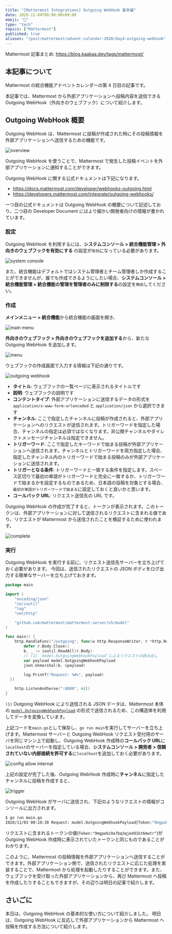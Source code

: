 ```yaml
---
title: "[Mattermost Integrations] Outgoing WebHook 基本編"
date: 2020-12-04T00:00:00+09:00
emoji: "📆"
type: "tech"
topics: ["Mattermost"]
published: true
aliases: "/post/mattermost/advent-calendar-2020/day4-outgoing-webhook"
---
```


Mattermost 記事まとめ: https://blog.kaakaa.dev/tags/mattermost/

## 本記事について

Mattermost の統合機能アドベントカレンダーの第 4 日目の記事です。

本記事では、Mattermost から外部アプリケーションへ投稿内容を送信できる Outgoing WebHook（外向きのウェブフック）について紹介します。

## Outgoing WebHook 概要

Outgoing WebHook は、Mattermost に投稿が作成された時にその投稿情報を外部アプリケーションへ送信するための機能です。

![overview](https://blog.kaakaa.dev/images/posts/advent-calendar-2020/day4/overview.drawio.png)

Outgoing WebHook を使うことで、Mattermost で発生した投稿イベントを外部アプリケーションに通知することができます。

Outgoing WebHook に関する公式ドキュメントは下記になります。

- https://docs.mattermost.com/developer/webhooks-outgoing.html
- https://developers.mattermost.com/integrate/outgoing-webhooks/

一つ目の公式ドキュメントは Outgoing WebHook の概要について記述しており、二つ目の Developer Document にはより細かい開発者向けの情報が書かれています。

### 設定

Outgoing WebHook を利用するには、**システムコンソール > 統合機能管理 > 外向きのウェブフックを有効にする** の設定が`有効`になっている必要があります。

![system console](https://blog.kaakaa.dev/images/posts/advent-calendar-2020/day4/config-outgoing-webhook.png)

また、統合機能はデフォルトではシステム管理者とチーム管理者しか作成することができませんが、誰でも作成できるようにしたい場合、**システムコンソール > 統合機能管理 > 統合機能の管理を管理者のみに制限する**の設定を`無効`してください。

### 作成

**メインメニュー > 統合機能**から統合機能の画面を開き、

![main menu](https://blog.kaakaa.dev/images/posts/advent-calendar-2020/day4/integration-menu.png)

**外向きのウェブフック > 外向きのウェブフックを追加する**から、新たな Outgoing WebHook を追加します。

![menu](https://blog.kaakaa.dev/images/posts/advent-calendar-2020/day4/outgoing-webhook-menu.png)

ウェブフックの作成画面で入力する情報は下記の通りです。

![outgoing webhook](https://blog.kaakaa.dev/images/posts/advent-calendar-2020/day4/create-outgoing-webhook.png)

- **タイトル**: ウェブフックの一覧ページに表示されるタイトルです
- **説明**: ウェブフックの説明です
- **コンテントタイプ**: 外部アプリケーションに送信するデータの形式を`application/x-www-form-urlencoded` と `application/json` から選択できます
- **チャンネル**: ここで指定したチャンネルに投稿が作成されると、外部アプリケーションへのリクエストが送信されます。トリガーワードを指定した場合、チャンネルの指定は必須ではなくなります。非公開チャンネルやダイレクトメッセージチャンネルは指定できません。
- **トリガーワード**: ここで指定したキーワードで始まる投稿が外部アプリケーションへ送信されます。チャンネルとトリガーワードを両方指定した場合、指定したチャンネル内のトリガーワードで始まる投稿のみが外部アプリケーションに送信されます。
- **トリガーとなる条件**: トリガーワードと一致する条件を指定します。スペース区切りで最初の単語がトリガーワードと完全に一致するか、トリガーワードで始まるかを設定するものであるため、日本語の投稿を対象とする場合、`最初の単語がトリガーワードで始まる`に設定しておくと良いかと思います。
- **コールバック URL**: リクエスト送信先の URL です。

Outgoing WebHook の作成が完了すると、トークンが表示されます。このトークンは、外部アプリケーションに対して送信されるリクエストに含まれる値であり、リクエストが Mattermost から送信されたことを検証するために使われます。

![complete](https://blog.kaakaa.dev/images/posts/advent-calendar-2020/day4/complete-outgoing-webhook.png)

### 実行

Outgoing WebHook を実行する前に、リクエスト送信先サーバーを立ち上げておく必要があります。
今回は、送信されたリクエストの JSON ボディをログ出力する簡単なサーバーを立ち上げておきます。

```go:main.go
package main

import (
	"encoding/json"
	"io/ioutil"
	"log"
	"net/http"

	"github.com/mattermost/mattermost-server/v5/model"
)

func main() {
	http.HandleFunc("/outgoing", func(w http.ResponseWriter, r *http.Request) {
		defer r.Body.Close()
		b, _ := ioutil.ReadAll(r.Body)
		// (1) `model.OutgoingWebhookPayload`によるリクエストの読み出し
		var payload model.OutgoingWebhookPayload
		json.Unmarshal(b, &payload)

    	log.Printf("Request: %#v", payload)
  })

	http.ListenAndServe(":8080", nil)
}
```

`(1)` Outgoing WebHook により送信される JSON データは、Mattermost 本体の [`model.OutgoingWebhookPayload`](https://github.com/mattermost/mattermost-server/blob/master/model/outgoing_webhook.go#L35) の形式で送信されるため、この構造体を利用してデータを変換しています。

上記コードを`main.go`として保存し、`go run main`を実行してサーバーを立ち上げます。Mattermost サーバーと Outgoing WebHook リクエスト受付用のサーバを同じマシン上で起動し、Outgoing WebHook 作成時の**コールバック URL**に`localhost`のサーバーを指定している場合、**システムコンソール > 開発者 > 信頼されていない内部接続を許可する**に`localhost`を追加しておく必要があります。

![config allow internal](https://blog.kaakaa.dev/images/posts/advent-calendar-2020/day4/config-allow-internal.png)

上記の設定が完了した後、Outgoing WebHook 作成時に**チャンネル**に指定したチャンネルに投稿を作成すると、

![trigger](https://blog.kaakaa.dev/images/posts/advent-calendar-2020/day4/trigger-outgoing-webhook.png)

Outgoing WebHook がサーバに送信され、下記のようなリクエストの情報がコンソールに出力されます。

```bash
$ go run main.go
2020/11/03 00:10:30 Request: model.OutgoingWebhookPayload{Token:"9mgpebi9a7bq3qjedd1kt6mwtr", TeamId:"9d1xf4gg7fnibxs8fdw6fo5fre", TeamDomain:"test", ChannelId:"9eexapjuabd89fzbwfajdqhwta", ChannelName:"outgoing-webhook", Timestamp:1604329830865, UserId:"87x93uo8pfnzdro9ktcmobpa1r", UserName:"kaakaa", PostId:"au6tf4hoebyeffiaw9h1w6rpaw", Text:"こんにちは、テスト。", TriggerWord:"こんにちは、", FileIds:""}
```

リクエストに含まれるトークンの値(`Token:"9mgpebi9a7bq3qjedd1kt6mwtr"`)が Outgoing WebHook 作成時に表示されていたトークンと同じものであることがわかります。

このように、Mattermost の投稿情報を外部アプリケーションへ送信することができます。外部アプリケーション側で、送信されたリクエストに応じた処理を実装することで、Mattermost から処理を起動したりすることができます。また、ウェブフックを受け取った外部アプリケーションから、再び Mattermost へ投稿を作成したりすることもできますが、その辺りは明日の記事で紹介します。

## さいごに

本日は、Outgoing WebHook の基本的な使い方について紹介しました。
明日は、Outgoing WebHook に反応して外部アプリケーションから Mattermost へ投稿を作成する方法について紹介します。
